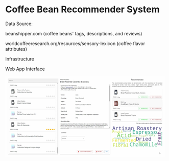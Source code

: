# Coffee Bean Recommender System

Data Source:

beanshipper.com (coffee beans' tags, descriptions, and reviews)

worldcoffeeresearch.org/resources/sensory-lexicon (coffee flavor attributes)


Infrastructure


Web App Interface

<img src='/WebAppInterface.png' width=500/>
